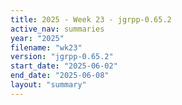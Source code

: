 ```yaml
---
title: 2025 - Week 23 - jgrpp-0.65.2
active_nav: summaries
year: "2025"
filename: "wk23"
version: "jgrpp-0.65.2"
start_date: "2025-06-02"
end_date: "2025-06-08"
layout: "summary"
---
```

